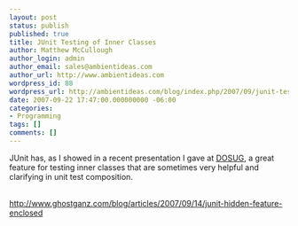 ```yaml
---
layout: post
status: publish
published: true
title: JUnit Testing of Inner Classes
author: Matthew McCullough
author_login: admin
author_email: sales@ambientideas.com
author_url: http://www.ambientideas.com
wordpress_id: 88
wordpress_url: http://ambientideas.com/blog/index.php/2007/09/junit-testing-of-inner-classes/
date: 2007-09-22 17:47:00.000000000 -06:00
categories:
- Programming
tags: []
comments: []
---
```

JUnit has, as I showed in a recent presentation I gave at <A href="http://www.denveropensource.org">DOSUG</A>, a great feature for testing inner classes that are sometimes very helpful and clarifying in unit test composition.<DIV><BR class="khtml-block-placeholder"></DIV><DIV><A href="http://www.ghostganz.com/blog/articles/2007/09/14/junit-hidden-feature-enclosed">http://www.ghostganz.com/blog/articles/2007/09/14/junit-hidden-feature-enclosed</A></DIV>
